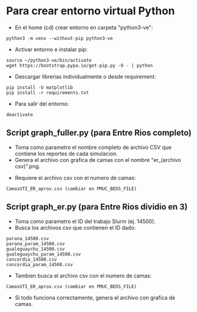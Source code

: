 # Para crear entorno virtual Python
- En el home (cd) crear entorno en carpeta "python3-ve":
```
python3 -m venv --without-pip python3-ve
```
- Activar entorno e instalar pip:
```
source ~/python3-ve/bin/activate
wget https://bootstrap.pypa.io/get-pip.py -O - | python
```
- Descargar librerias individualmente o desde requirement:
```
pip install -U matplotlib
pip install -r requirements.txt
```
- Para salir del entorno:
```
deactivate
```

## Script graph_fuller.py (para Entre Rios completo)
- Toma como parametro el nombre completo de archivo CSV que contiene los reportes de cada simulacion.
- Genera el archivo con grafica de camas con el nombre "er_(archivo csv)".png.
* Requiere el archivo csv con el numero de camas:
```
CamasUTI_ER_aprox.csv (cambiar en PMUC_BEDS_FILE)
```

## Script graph_er.py (para Entre Rios dividio en 3)
- Toma como parametro el ID del trabajo Slurm (ej. 14500).
- Busca los archivos csv que contienen el ID dado:
```
parana_14500.csv
parana_param_14500.csv
gualeguaychu_14500.csv
gualeguaychu_param_14500.csv
concordia_14500.csv
concordia_param_14500.csv
```
- Tambien busca el archivo csv con el numero de camas:
```
CamasUTI_ER_aprox.csv (cambiar en PMUC_BEDS_FILE)
```
- Si todo funciona correctamente, genera el archivo con grafica de camas.
 
